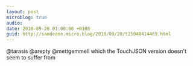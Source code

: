 ```yaml
---
layout: post
microblog: true
audio: 
date: 2010-09-20 01:00:00 +0100
guid: http://samdeane.micro.blog/2010/09/20/t25040414469.html
---
```

@tarasis @arepty @mettgemmell which the TouchJSON version doesn't seem to suffer from
